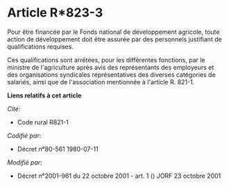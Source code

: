 # Article R*823-3

Pour être financée par le Fonds national de développement agricole, toute action de développement doit être assurée par des
personnels justifiant de qualifications requises.

Ces qualifications sont arrêtées, pour les différentes fonctions, par le ministre de l'agriculture après avis des
représentants des employeurs et des organisations syndicales représentatives des diverses catégories de salariés, ainsi que
de l'association mentionnée à l'article R. 821-1.

**Liens relatifs à cet article**

_Cite_:

  - Code rural R821-1

_Codifié par_:

  - Décret n°80-561 1980-07-11

_Modifié par_:

  - Décret n°2001-961 du 22 octobre 2001 - art. 1 () JORF 23 octobre 2001
